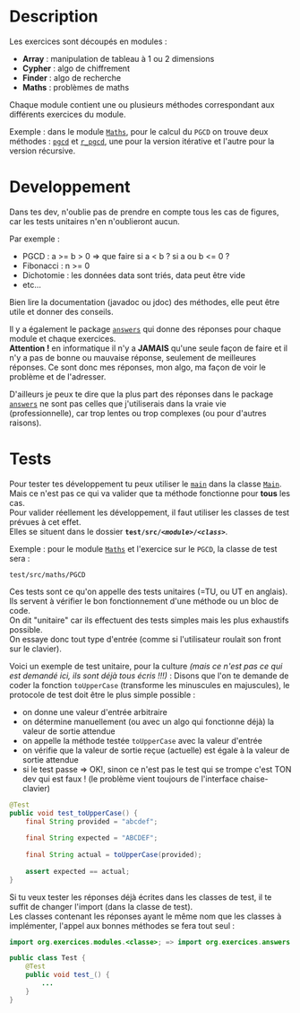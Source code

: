 # Description

Les exercices sont découpés en modules :
- **Array** : manipulation de tableau à 1 ou 2 dimensions
- **Cypher** : algo de chiffrement
- **Finder** : algo de recherche
- **Maths** : problèmes de maths

Chaque module contient une ou plusieurs méthodes correspondant aux différents exercices du module.

Exemple : dans le module [`Maths`](https://github.com/JeremyBidet/Exercices/blob/develop/src/org/exercices/modules/Maths.java), pour le calcul du `PGCD` on trouve deux méthodes : [`pgcd`](https://github.com/JeremyBidet/Exercices/blob/develop/src/org/exercices/modules/Maths.java#L46) et [`r_pgcd`](https://github.com/JeremyBidet/Exercices/blob/develop/src/org/exercices/modules/Maths.java#L59), une pour la version itérative et l'autre pour la version récursive.


# Developpement
Dans tes dev, n'oublie pas de prendre en compte tous les cas de figures, car les tests unitaires n'en n'oublieront aucun.

Par exemple :
- PGCD : a >= b > 0 => que faire si a < b ? si a ou b <= 0 ?
- Fibonacci : n >= 0
- Dichotomie : les données data sont triés, data peut être vide
- etc...

Bien lire la documentation (javadoc ou jdoc) des méthodes, elle peut être utile et donner des conseils.

Il y a également le package [`answers`](https://github.com/JeremyBidet/Exercices/tree/develop/src/org/exercices/answers) qui donne des réponses pour chaque module et chaque exercices.<br>
**Attention !** en informatique il n'y a **JAMAIS** qu'une seule façon de faire et il n'y a pas de bonne ou mauvaise réponse, seulement de meilleures réponses. Ce sont donc mes réponses, mon algo, ma façon de voir le problème et de l'adresser.

D'ailleurs je peux te dire que la plus part des réponses dans le package [`answers`](https://github.com/JeremyBidet/Exercices/tree/develop/src/org/exercices/answers) ne sont pas celles que j'utiliserais dans la vraie vie (professionnelle), car trop lentes ou trop complexes (ou pour d'autres raisons).


# Tests
Pour tester tes développement tu peux utiliser le [`main`](https://github.com/JeremyBidet/Exercices/blob/e3b07b28ec37a6e230d15d878e9b54982d21eb9a/src/org/exercices/Main.java#L78) dans la classe [`Main`](https://github.com/JeremyBidet/Exercices/blob/develop/src/org/exercices/Main.java). Mais ce n'est pas ce qui va valider que ta méthode fonctionne pour **tous** les cas.<br>
Pour valider réellement les développement, il faut utiliser les classes de test prévues à cet effet.<br>
Elles se situent dans le dossier **`test/src/`*`<module>`*`/`*`<class>`***.

Exemple : pour le module [`Maths`](https://github.com/JeremyBidet/Exercices/blob/develop/src/org/exercices/modules/Maths.java) et l'exercice sur le `PGCD`, la classe de test sera :
```
test/src/maths/PGCD
```
Ces tests sont ce qu'on appelle des tests unitaires (=TU, ou UT en anglais).<br>
Ils servent à vérifier le bon fonctionnement d'une méthode ou un bloc de code.<br>
On dit "unitaire" car ils effectuent des tests simples mais les plus exhaustifs possible.<br>
On essaye donc tout type d'entrée (comme si l'utilisateur roulait son front sur le clavier).<br>

Voici un exemple de test unitaire, pour la culture *(mais ce n'est pas ce qui est demandé ici, ils sont déjà tous écris !!!)* :
Disons que l'on te demande de coder la fonction `toUpperCase` (transforme les minuscules en majuscules), le protocole de test doit être le plus simple possible :
- on donne une valeur d'entrée arbitraire
- on détermine manuellement (ou avec un algo qui fonctionne déjà) la valeur de sortie attendue
- on appelle la méthode testée `toUpperCase` avec la valeur d'entrée
- on vérifie que la valeur de sortie reçue (actuelle) est égale à la valeur de sortie attendue
- si le test passe => OK!, sinon ce n'est pas le test qui se trompe c'est TON dev qui est faux ! (le problème vient toujours de l'interface chaise-clavier)

```java
@Test
public void test_toUpperCase() {
	final String provided = "abcdef";
	
	final String expected = "ABCDEF";
	
	final String actual = toUpperCase(provided);
	
	assert expected == actual;
}
```

Si tu veux tester les réponses déjà écrites dans les classes de test, il te suffit de changer l'import (dans la classe de test).<br>
Les classes contenant les réponses ayant le même nom que les classes à implémenter, l'appel aux bonnes méthodes se fera tout seul :
```java
import org.exercices.modules.<classe>; => import org.exercices.answers.<classe>;

public class Test {
    @Test
    public void test_() {
        ...
    }
}
```
